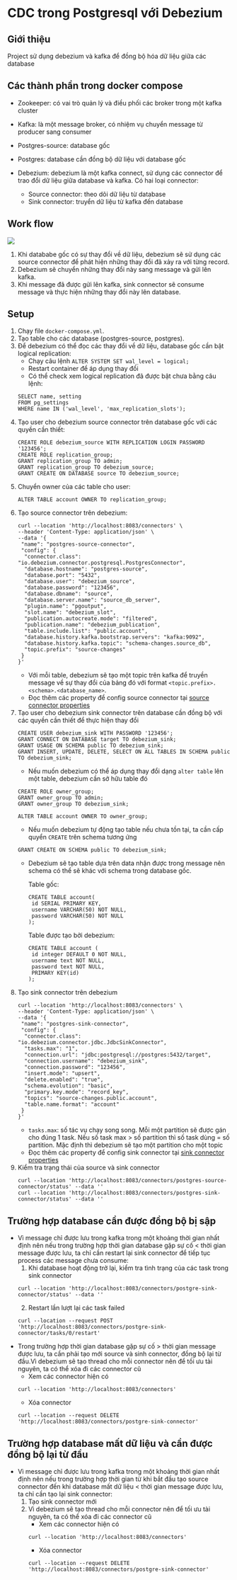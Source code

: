 # CDC trong Postgresql với Debezium

## Giới thiệu
Project sử dụng debezium và kafka để đồng bộ hóa dữ liệu giữa các database

## Các thành phần trong docker compose

- Zookeeper: có vai trò quản lý và điều phối các broker trong một kafka cluster
- Kafka: là một message broker, có nhiệm vụ chuyển message từ producer sang consumer
- Postgres-source: database gốc
- Postgres: database cần đồng bộ dữ liệu với database gốc
- Debezium: debezium là một kafka connect, sử dụng các connector để trao đổi dữ liệu giữa database và kafka. Có hai loại connector:

    - Source connector: theo dõi dữ liệu từ database
    - Sink connector: truyển dữ liệu từ kafka đến database

## Work flow

![](1665134380655_debezium_x_kafka_connect.png)

1. Khi datababe gốc có sự thay đổi về dữ liệu, debezium sẽ sử dụng các source connector để phát hiện những thay đổi đã xảy ra với từng record.
2. Debezium sẽ chuyển những thay đổi này sang message và gửi lên kafka.
3. Khi message đã được gửi lên kafka, sink connector sẽ consume message và thực hiện những thay đổi này lên database.

## Setup

1. Chạy file `docker-compose.yml`.
2. Tạo table cho các database (postgres-source, postgres).
3. Để debezium có thể đọc các thay đổi về dữ liệu, database gốc cần bật logical replication:
    - Chạy câu lệnh `ALTER SYSTEM SET wal_level = logical;`
    - Restart container để áp dụng thay đổi
    - Có thể check xem logical replication đã được bật chưa bằng câu lệnh:
    ```
   SELECT name, setting
   FROM pg_settings
   WHERE name IN ('wal_level', 'max_replication_slots');
   ```
4. Tạo user cho debezium source connector trên database gốc với các quyền cần thiết:
   ```
   CREATE ROLE debezium_source WITH REPLICATION LOGIN PASSWORD '123456';
   CREATE ROLE replication_group;
   GRANT replication_group TO admin;
   GRANT replication_group TO debezium_source;
   GRANT CREATE ON DATABASE source TO debezium_source;
   ```
5. Chuyển owner của các table cho user:
   ```
   ALTER TABLE account OWNER TO replication_group;
   ```
6. Tạo source connector trên debezium:
   ```
   curl --location 'http://localhost:8083/connectors' \
   --header 'Content-Type: application/json' \
   --data '{
    "name": "postgres-source-connector",
    "config": {
     "connector.class": "io.debezium.connector.postgresql.PostgresConnector",
     "database.hostname": "postgres-source",
     "database.port": "5432",
     "database.user": "debezium_source",
     "database.password": "123456",
     "database.dbname": "source",
     "database.server.name": "source_db_server",
     "plugin.name": "pgoutput",
     "slot.name": "debezium_slot",
     "publication.autocreate.mode": "filtered",
     "publication.name": "debezium_publication",
     "table.include.list": "public.account",
     "database.history.kafka.bootstrap.servers": "kafka:9092",
     "database.history.kafka.topic": "schema-changes.source_db",
     "topic.prefix": "source-changes"
    }
   }'
   ```
   - Với mỗi table, debezium sẽ tạo một topic trên kafka để truyền message về sự thay đổi của bảng đó với format `<topic.prefix>.<schema>.<database_name>`.
   - Đọc thêm các property để config source connector tại [source connector properties](https://debezium.io/documentation/reference/stable/connectors/postgresql.html#postgresql-connector-properties)
7. Tạo user cho debezium sink connector trên database cần đồng bộ với các quyền cần thiết để thực hiện thay đổi
   ```
   CREATE USER debezium_sink WITH PASSWORD '123456';
   GRANT CONNECT ON DATABASE target TO debezium_sink;
   GRANT USAGE ON SCHEMA public TO debezium_sink;
   GRANT INSERT, UPDATE, DELETE, SELECT ON ALL TABLES IN SCHEMA public TO debezium_sink;
   ```
   - Nếu muốn debezium có thể áp dụng thay đổi dạng `alter table` lên một table, debezium cần sở hữu table đó
   ```
   CREATE ROLE owner_group;
   GRANT owner_group TO admin;
   GRANT owner_group TO debezium_sink;

   ALTER TABLE account OWNER TO owner_group; 
   ```
   - Nếu muốn debezium tự động tạo table nếu chưa tồn tại, ta cần cấp quyển `CREATE` trên schema tương ứng
   ``` 
   GRANT CREATE ON SCHEMA public TO debezium_sink;
   ```
   - Debezium sẽ tạo table dựa trên data nhận được trong message nên schema có thể sẽ khác với schema trong database gốc.
   
     Table gốc:
     ``` 
     CREATE TABLE account(
      id SERIAL PRIMARY KEY,
      username VARCHAR(50) NOT NULL,
      password VARCHAR(50) NOT NULL
     );
     ```
     Table được tạo bởi debezium:
     ``` 
     CREATE TABLE account (
      id integer DEFAULT 0 NOT NULL, 
      username text NOT NULL, 
      password text NOT NULL, 
      PRIMARY KEY(id)
     );
     ```
8. Tạo sink connector trên debezium
   ```
   curl --location 'http://localhost:8083/connectors' \
   --header 'Content-Type: application/json' \
   --data '{
    "name": "postgres-sink-connector",
    "config": {
     "connector.class": "io.debezium.connector.jdbc.JdbcSinkConnector",
     "tasks.max": "1",
     "connection.url": "jdbc:postgresql://postgres:5432/target",
     "connection.username": "debezium_sink",
     "connection.password": "123456",
     "insert.mode": "upsert",
     "delete.enabled": "true",
     "schema.evolution": "basic",
     "primary.key.mode": "record_key",
     "topics": "source-changes.public.account",
     "table.name.format": "account"
    }
   }'
   ```
   - `tasks.max`: số tác vụ chạy song song. Mỗi một partition sẽ được gán cho đúng 1 task. Nếu số task max > số partition thì số task dùng = số partition. Mặc định thì debezium sẽ tạo một partition cho một topic
   - Đọc thêm các property để config sink connector tại [sink connector properties](https://debezium.io/documentation/reference/stable/connectors/jdbc.html#jdbc-connector-properties)
9. Kiểm tra trạng thái của source và sink connector
   ``` 
   curl --location 'http://localhost:8083/connectors/postgres-source-connector/status' --data ''
   curl --location 'http://localhost:8083/connectors/postgres-sink-connector/status' --data ''
   ```

## Trường hợp database cần được đồng bộ bị sập

- Vì message chỉ được lưu trong kafka trong một khoảng thời gian nhất định nên nếu trong trường hợp thời gian database gặp sự cố < thời gian message được lưu, ta chỉ cần restart lại sink connector để tiếp tục process các message chưa consume:
   1. Khi database hoạt động trở lại, kiểm tra tình trạng của các task trong sink connector
   ``` 
   curl --location 'http://localhost:8083/connectors/postgre-sink-connector/status' --data ''
   ```
   2. Restart lần lượt lại các task failed
   ```
   curl --location --request POST 'http://localhost:8083/connectors/postgre-sink-connector/tasks/0/restart'
   ```
- Trong trường hợp thời gian database gặp sự cố > thời gian message được lưu, ta cần phải tạo mới source và sinh connector, đồng bộ lại từ đầu.Vì debezium sẽ tạo thread cho mỗi connector nên để tối ưu tài nguyên, ta có thể xóa đi các connector cũ
   - Xem các connector hiện có
   ``` 
   curl --location 'http://localhost:8083/connectors'
   ```
   - Xóa connector
   ```
   curl --location --request DELETE 'http://localhost:8083/connectors/postgre-sink-connector' 
   ```


## Trường hợp database mất dữ liệu và cần được đồng bộ lại từ đầu
- Vì message chỉ được lưu trong kafka trong một khoảng thời gian nhất định nên nếu trong trường hợp thời gian từ khi bắt đầu tạo source connector đến khi database mất dữ liệu < thời gian message được lưu, ta chỉ cần tạo lại sink connector:
   1. Tạo sink connector mới
   2. Vì debezium sẽ tạo thread cho mỗi connector nên để tối ưu tài nguyên, ta có thể xóa đi các connector cũ
      - Xem các connector hiện có
      ``` 
      curl --location 'http://localhost:8083/connectors'
      ```
      - Xóa connector
      ```
      curl --location --request DELETE 'http://localhost:8083/connectors/postgre-sink-connector' 
      ```
